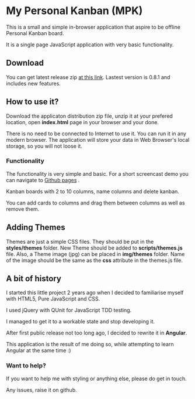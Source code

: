 My Personal Kanban (MPK)
==========================

This is a small and simple in-browser application that aspire to be offline Personal Kanban board.

It is a single page JavaScript application with very basic functionality. 

## Download

You can get latest release zip [at this link](https://github.com/greggigon/my-personal-kanban/blob/master/my-personal-kanban-0.8.1.zip?raw=true). Lastest version is 0.8.1 and includes new features.

## How to use it?

Download the applicaton distribution zip file, unzip it at your prefered location, open __index.html__ page in your browser and your done.

There is no need to be connected to Internet to use it. You can run it in any modern browser. The application will store your data in Web Browser's local storage, so you will not loose it.

### Functionality

The functionality is very simple and basic. For a short screencast demo you can navigate to [Github pages](http://greggigon.github.io/my-personal-kanban/) .

Kanban boards with 2 to 10 columns, name columns and delete kanban.

You can add cards to columns and drag them between columns as well as remove them.

## Adding Themes

Themes are just a simple CSS files. They should be put in the __styles/themes__ folder. New Theme should be added to __scripts/themes.js__ file. Also, a Theme image (jpg) can be placed in __img/themes__ folder. Name of the image should be the same as the __css__ attribute in the themes.js file.

## A bit of history

I started this little project 2 years ago when I decided to familiarise myself with HTML5, Pure JavaScript and CSS.

I used jQuery with QUnit for JavaScript TDD testing.

I managed to get it to a workable state and stop developing it.

After first public release not too long ago, I decided to rewrite it in __Angular__.

This application is the result of me doing so, while attempting to learn Angular at the same time :)

### Want to help?

If you want to help me with styling or anything else, please do get in touch.

Any issues, raise it on github.
